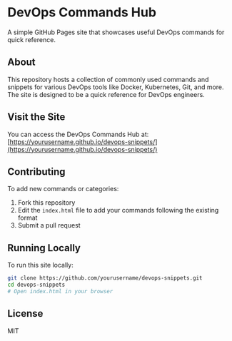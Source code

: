 # DevOps Commands Hub

A simple GitHub Pages site that showcases useful DevOps commands for quick reference.

## About

This repository hosts a collection of commonly used commands and snippets for various DevOps tools like Docker, Kubernetes, Git, and more. The site is designed to be a quick reference for DevOps engineers.

## Visit the Site

You can access the DevOps Commands Hub at: [https://yourusername.github.io/devops-snippets/](https://yourusername.github.io/devops-snippets/)

## Contributing

To add new commands or categories:

1. Fork this repository
2. Edit the `index.html` file to add your commands following the existing format
3. Submit a pull request

## Running Locally

To run this site locally:

```bash
git clone https://github.com/yourusername/devops-snippets.git
cd devops-snippets
# Open index.html in your browser
```

## License

MIT
